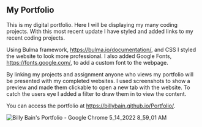 ## My Portfolio

This is my digital portfolio. Here I will be displaying my many coding projects. With this most 
recent update I have styled and added links to my recent coding projects.

Using Bulma framework, https://bulma.io/documentation/, and CSS I styled the website to look more 
professional. I also added Google Fonts, https://fonts.google.com/, to add a custom font to the webpage.

By linking my projects and assignment anyone who views my portfolio will be presented with my completed websites.
I used screenshots to show a preview and made them clickable to open a new tab with the website. To catch the 
users eye I added a filter to draw them in to view the content.

 You can access the portfolio at https://billybain.github.io/Portfolio/. 
 
![Billy Bain's Portfolio - Google Chrome 5_14_2022 8_59_01 AM](https://user-images.githubusercontent.com/100814286/168426784-0a177429-432e-4c39-8f1e-59b62fb8cd73.png)
